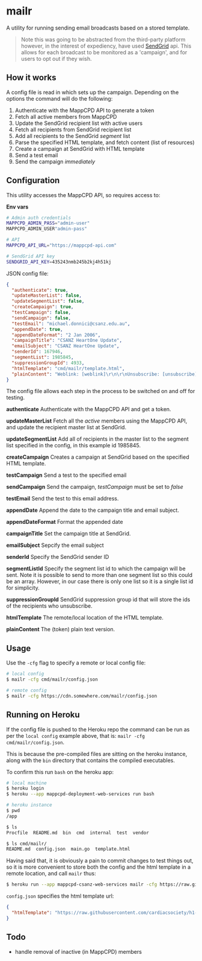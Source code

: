 # mailr

A utility for running sending email broadcasts based on a stored template. 

>Note this was going to be abstracted from the third-party platform however, in the interest of expediency, have used [SendGrid](https://sendgrid.com) api. This allows for each broadcast to be monitored as a 'campaign', and for users to opt out if they wish.

## How it works

A config file is read in which sets up the campaign. Depending on the options the command will do the following:
1. Authenticate with the MappCPD API to generate a token
1. Fetch all active members from MappCPD
1. Update the SendGrid recipient list with active users
1. Fetch all recipients from SendGrid recipient list
1. Add all recipients to the SendGrid *segment* list
1. Parse the specified HTML template, and fetch content (list of resources)
1. Create a campaign at SendGrid with HTML template
1. Send a test email
1. Send the campaign *immediately*   

## Configuration

This utility accesses the MappCPD API, so requires access to:

**Env vars**

```bash
# Admin auth credentials
MAPPCPD_ADMIN_PASS="admin-user"
MAPPCPD_ADMIN_USER"admin-pass"

# API
MAPPCPD_API_URL="https://mappcpd-api.com"

# SendGrid API key
SENDGRID_API_KEY=435243nmb245b2kj4h51kj
```

JSON config file: 

```json
{
  "authenticate": true,
  "updateMasterList": false,
  "updateSegmentList": false,
  "createCampaign": true,
  "testCampaign": false,
  "sendCampaign": false,
  "testEmail": "michael.donnici@csanz.edu.au",
  "appendDate": true,
  "appendDateFormat": "2 Jan 2006",
  "campaignTitle": "CSANZ HeartOne Update",
  "emailSubject": "CSANZ HeartOne Update",
  "senderId": 167946,
  "segmentList": 1985845,
  "suppressionGroupId": 4933,
  "htmlTemplate": "cmd/mailr/template.html",
  "plainContent": "Weblink: [weblink]\r\n\r\nUnsubscribe: [unsubscribe]"
}
```

The config file allows each step in the process to be switched on and off for testing.  

**authenticate**
Authenticate with the MappCPD API and get a token.
 
**updateMasterList**
Fetch all the *active* members using the MappCPD API, and update the recipient master list at SendGrid. 

**updateSegmentList**
Add all of recipients in the master list to the segment list specified in the config, in this example id 1985845.
 
**createCampaign**
Creates a campaign at SendGrid based on the specified HTML template.

**testCampaign**
Send a test to the specified email

**sendCampaign**
Send the campaign, *testCampaign* must be set to *false*
 
**testEmail**
Send the test to this email address.

**appendDate**
Append the date to the campaign title and email subject.

**appendDateFormat**
Format the appended date

**campaignTitle**
Set the campaign title at SendGrid.

**emailSubject**
Sepcify the email subject

**senderId**
Specify the SendGrid sender ID

**segmentListId**
Specify the segment list id to which the campaign will be sent. Note it is possible 
 to send to more than one segment list so this could be an array. However, in our case there is only one list so it is a single list id for simplicity.

**suppressionGroupId**
SendGrid suppression group id that will store the ids of the recipients who unsubscribe. 

**htmlTemplate**
The remote/local location of the HTML template.

**plainContent**
The (token) plain text version. 


## Usage

Use the `-cfg` flag to specify a remote or local config file:

```bash
# local config
$ mailr -cfg cmd/mailr/config.json

# remote config
$ mailr -cfg https://cdn.somewhere.com/mailr/config.json 
```

## Running on Heroku
If the config file is pushed to the Heroku repo the command can be run as per the `local config` example above, that is: `mailr -cfg cmd/mailr/config.json`.

This is because the pre-compiled files are sitting on the heroku instance, along with the `bin` directory that contains the compiled executables.

To confirm this run `bash` on the heroku app:

```bash
# local machine
$ heroku login
$ heroku --app mappcpd-deployment-web-services run bash

# heroku instance
$ pwd
/app

$ ls
Procfile  README.md  bin  cmd  internal  test  vendor

$ ls cmd/mailr/
README.md  config.json  main.go  template.html
```

Having said that, it is obviously a pain to commit changes to test things out, so it is more convenient to store both the config and the html template in a remote location, and call `mailr` thus:

```bash
$ heroku run --app mappcpd-csanz-web-services mailr -cfg https://raw.githubusercontent.com/cardiacsociety/h1-cfg/master/mailr/config.json
``` 

`config.json` specifies the html template url:

```json
{
  "htmlTemplate": "https://raw.githubusercontent.com/cardiacsociety/h1-cfg/master/mailr/template.html"
}
```


## Todo 

* handle removal of inactive (in MappCPD) members
